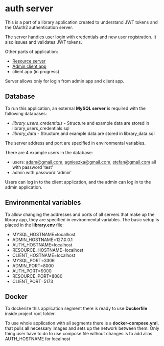 # auth server
This is a part of a library application created to understand JWT tokens and the OAuth2 authentication server.

The server handles user login with credentials and new user registration. It also issues and validates JWT tokens.

Other parts of application:
- [Resource server](https://github.com/Grochu25/library-resource)
- [Admin client app](https://github.com/Grochu25/library-admin-client)
- client app (in progress)

Server allows only for login from admin app and client app.

## Database
To run this application, an external **MySQL server** is required with the following databases:
- *library_users_credentials* - Structure and example data are stored in library_users_credentials.sql
- *library_data* - Structure and example data are stored in library_data.sql

The server address and port are specified in environmental variables.

There are 4 example users in the database:
- users: adam@gmail.com, agnieszka@gmail.com, stefan@gmail.com all with password 'test'
- admin with password 'admin'

Users can log in to the client application, and the admin can log in to the admin application.

## Environmental variables
To allow changing the addresses and ports of all servers that make up the library app, they are specified in environmental variables. The basic setup is placed in the **library.env** file:
- MYSQL_HOSTNAME=localhost
- ADMIN_HOSTNAME=127.0.0.1
- AUTH_HOSTNAME=localhost
- RESOURCE_HOSTNAME=localhost
- CLIENT_HOSTNAME=localhost
- MYSQL_PORT=3306
- ADMIN_PORT=8000
- AUTH_PORT=9000
- RESOURCE_PORT=8080
- CLIENT_PORT=5173

## Docker
To dockerize this application segment there is ready to use **Dockerfile** inside project root folder.

To use whole application with all segments there is a **docker-compose.yml**, that pulls all necessary images and sets up the network between them. Only thing user have to do to use compose file without changes is to add alias AUTH_HOSTNAME for localhost
